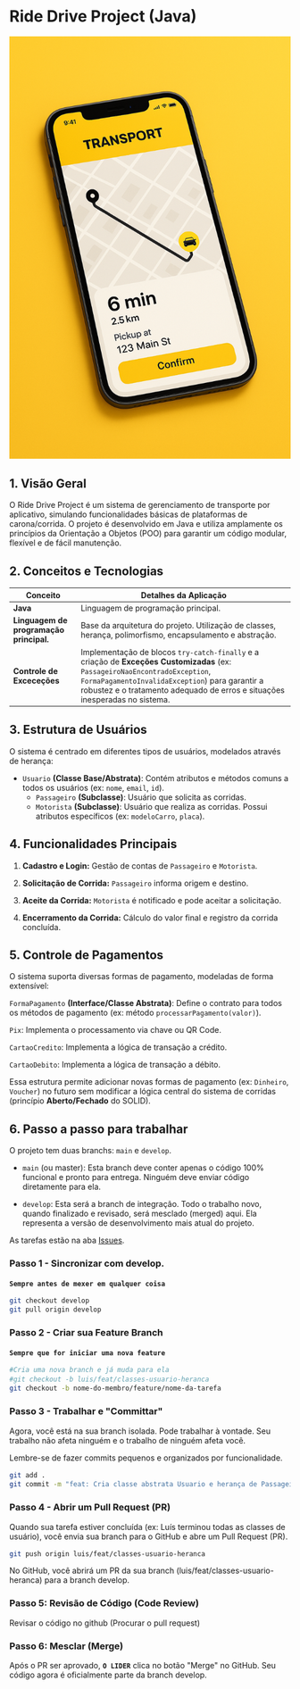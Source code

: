 # Ride Drive Project (Java)

![Banner](/banner.png)

## 1. Visão Geral
O Ride Drive Project é um sistema de gerenciamento de transporte por aplicativo, simulando funcionalidades básicas de plataformas de carona/corrida. O projeto é desenvolvido em Java e utiliza amplamente os princípios da Orientação a Objetos (POO) para garantir um código modular, flexível e de fácil manutenção.
## 2. Conceitos e Tecnologias

| Conceito | Detalhes da Aplicação |
|-------|-----------------|
| **Java** | Linguagem de programação principal. |
| **Linguagem de programação principal.** | Base da arquitetura do projeto. Utilização de classes, herança, polimorfismo, encapsulamento e abstração. |
| **Controle de Exceceções** | Implementação de blocos `try-catch-finally` e a criação de **Exceções Customizadas** (ex: `PassageiroNaoEncontradoException`, `FormaPagamentoInvalidaException`) para garantir a robustez e o tratamento adequado de erros e situações inesperadas no sistema. |

## 3. Estrutura de Usuários

O sistema é centrado em diferentes tipos de usuários, modelados através de herança:
- `Usuario` **(Classe Base/Abstrata)**: Contém atributos e métodos comuns a todos os usuários (ex: `nome`, `email`, `id`).
  - `Passageiro` **(Subclasse)**: Usuário que solicita as corridas.
  - `Motorista` **(Subclasse)**: Usuário que realiza as corridas. Possui atributos específicos (ex: `modeloCarro`, `placa`).
 
## 4. Funcionalidades Principais
1. **Cadastro e Login:** Gestão de contas de `Passageiro` e `Motorista`.

2. **Solicitação de Corrida:** `Passageiro` informa origem e destino.

3. **Aceite da Corrida:** `Motorista` é notificado e pode aceitar a solicitação.

4. **Encerramento da Corrida:** Cálculo do valor final e registro da corrida concluída.

## 5. Controle de Pagamentos
O sistema suporta diversas formas de pagamento, modeladas de forma extensível:

`FormaPagamento` **(Interface/Classe Abstrata)**: Define o contrato para todos os métodos de pagamento (ex: método `processarPagamento(valor)`).

`Pix`: Implementa o processamento via chave ou QR Code.

`CartaoCredito`: Implementa a lógica de transação a crédito.

`CartaoDebito`: Implementa a lógica de transação a débito.

Essa estrutura permite adicionar novas formas de pagamento (ex: `Dinheiro`, `Voucher`) no futuro sem modificar a lógica central do sistema de corridas (princípio **Aberto/Fechado** do SOLID).

## 6. Passo a passo para trabalhar
O projeto tem duas branchs: `main` e `develop`.

- `main` (ou master): Esta branch deve conter apenas o código 100% funcional e pronto para entrega. Ninguém deve enviar código diretamente para ela.

- `develop`: Esta será a branch de integração. Todo o trabalho novo, quando finalizado e revisado, será mesclado (merged) aqui. Ela representa a versão de desenvolvimento mais atual do projeto.

As tarefas estão na aba [Issues](/issues).

### Passo 1 - Sincronizar com develop.
**`Sempre antes de mexer em qualquer coisa`**

```bash
git checkout develop
git pull origin develop
```

### Passo 2 - Criar sua Feature Branch
**`Sempre que for iniciar uma nova feature`**

```bash
#Cria uma nova branch e já muda para ela
#git checkout -b luis/feat/classes-usuario-heranca
git checkout -b nome-do-membro/feature/nome-da-tarefa
```

### Passo 3 - Trabalhar e "Committar"
Agora, você está na sua branch isolada. Pode trabalhar à vontade. Seu trabalho não afeta ninguém e o trabalho de ninguém afeta você.

Lembre-se de fazer commits pequenos e organizados por funcionalidade.

```bash
git add .
git commit -m "feat: Cria classe abstrata Usuario e herança de Passageiro"
```

### Passo 4 - Abrir um Pull Request (PR)
Quando sua tarefa estiver concluída (ex: Luís terminou todas as classes de usuário), você envia sua branch para o GitHub e abre um Pull Request (PR).

```bash
git push origin luis/feat/classes-usuario-heranca
```

No GitHub, você abrirá um PR da sua branch (luis/feat/classes-usuario-heranca) para a branch develop.

### Passo 5: Revisão de Código (Code Review)
Revisar o código no github (Procurar o pull request)

### Passo 6: Mesclar (Merge)
Após o PR ser aprovado, **`O LIDER`** clica no botão "Merge" no GitHub. Seu código agora é oficialmente parte da branch develop.